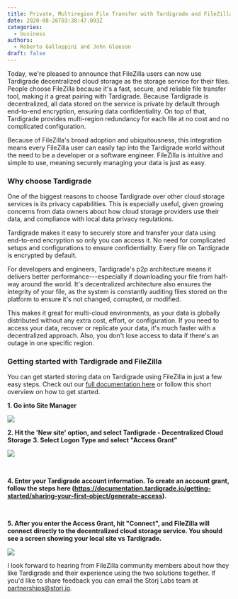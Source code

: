 ```yaml
---
title: Private, Multiregion File Transfer with Tardigrade and FileZilla
date: 2020-08-26T03:38:47.093Z
categories:
  - business
authors:
  - Roberto Galloppini and John Gleeson
draft: false
---
```

Today, we're pleased to announce that FileZilla users can now use Tardigrade decentralized cloud storage as the storage service for their files. People choose FileZilla because it's a fast, secure, and reliable file transfer tool, making it a great pairing with Tardigrade. Because Tardigrade is decentralized, all data stored on the service is private by default through end-to-end encryption, ensuring data confidentiality. On top of that, Tardigrade provides multi-region redundancy for each file at no cost and no complicated configuration.

Because of FileZilla's broad adoption and ubiquitousness, this integration means every FileZilla user can easily tap into the Tardigrade world without the need to be a developer or a software engineer. FileZilla is intuitive and simple to use, meaning securely managing your data is just as easy.

### Why choose Tardigrade

One of the biggest reasons to choose Tardigrade over other cloud storage services is its privacy capabilities. This is especially useful, given growing concerns from data owners about how cloud storage providers use their data, and compliance with local data privacy regulations.

Tardigrade makes it easy to securely store and transfer your data using end-to-end encryption so only you can access it. No need for complicated setups and configurations to ensure confidentiality. Every file on Tardigrade is encrypted by default.

For developers and engineers, Tardigrade's p2p architecture means it delivers better performance---especially if downloading your file from half-way around the world. It's decentralized architecture also ensures the integrity of your file, as the system is constantly auditing files stored on the platform to ensure it's not changed, corrupted, or modified.

This makes it great for multi-cloud environments, as your data is globally distributed without any extra cost, effort, or configuration. If you need to access your data, recover or replicate your data, it's much faster with a decentralized approach. Also, you don't lose access to data if there's an outage in one specific region.

### Getting started with Tardigrade and FileZilla

You can get started storing data on Tardigrade using FileZilla in just a few easy steps. Check out our [full documentation here](https://tardigrade.io/connectors/filezilla/) or follow this short overview on how to get started.

**1. Go into Site Manager**

![](/blog/img/filezilla-image1.png)

**2. Hit the 'New site' option, and select Tardigrade - Decentralized Cloud Storage**
**3. Select Logon Type and select "Access Grant"**

![](/blog/img/filezilla-image2.png)

‌

**4. Enter your Tardigrade account information. To create an account grant, follow the steps here (<https://documentation.tardigrade.io/getting-started/sharing-your-first-object/generate-access>).**

‌

**5. After you enter the Access Grant, hit "Connect", and FileZilla will connect directly to the decentralized cloud storage service. You should see a screen showing your local site vs Tardigrade.**

![](/blog/img/filezilla-image3.png)

I look forward to hearing from FileZilla community members about how they like Tardigrade and their experience using the two solutions together. If you'd like to share feedback you can email the Storj Labs team at [partnerships@storj.io](mailto:partnerships@storj.io).